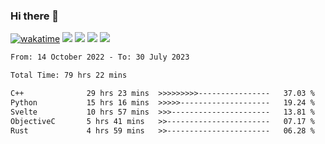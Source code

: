### Hi there 👋
[![wakatime](https://wakatime.com/badge/user/368879df-dc38-4b1a-86c4-8a2054a0e074.svg)](https://wakatime.com/@368879df-dc38-4b1a-86c4-8a2054a0e074)
<img src="https://img.shields.io/badge/Windows-0078D6?style=flat&logo=Windows&logoColor=white">
<img src="https://img.shields.io/badge/IntelliJ_IDEA-000000.svg?style=flat&logo=IntelliJ-IDEA&logoColor=white">
<img src="https://img.shields.io/badge/Visual_Studio_Code-007ACC?style=flat&logo=Visual-Studio-Code&logoColor=white">
<img src="https://img.shields.io/badge/Discord-5865F2?label=kano%233578&style=flat&logo=discord&logoColor=white">
<br>


<!--START_SECTION:waka-->

```txt
From: 14 October 2022 - To: 30 July 2023

Total Time: 79 hrs 22 mins

C++              29 hrs 23 mins  >>>>>>>>>----------------   37.03 %
Python           15 hrs 16 mins  >>>>>--------------------   19.24 %
Svelte           10 hrs 57 mins  >>>----------------------   13.81 %
ObjectiveC       5 hrs 41 mins   >>-----------------------   07.17 %
Rust             4 hrs 59 mins   >>-----------------------   06.28 %
```

<!--END_SECTION:waka-->
